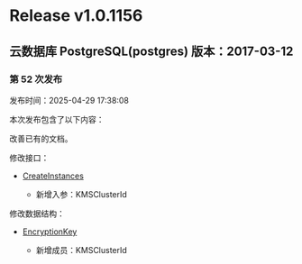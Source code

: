 # Release v1.0.1156

## 云数据库 PostgreSQL(postgres) 版本：2017-03-12

### 第 52 次发布

发布时间：2025-04-29 17:38:08

本次发布包含了以下内容：

改善已有的文档。

修改接口：

* [CreateInstances](https://cloud.tencent.com/document/api/409/56107)

	* 新增入参：KMSClusterId


修改数据结构：

* [EncryptionKey](https://cloud.tencent.com/document/api/409/16778#EncryptionKey)

	* 新增成员：KMSClusterId




